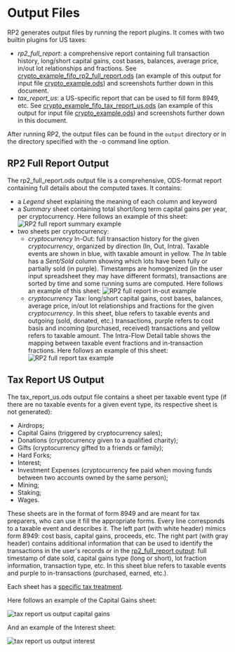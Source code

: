 <!--- Copyright 2021 eprbell --->

<!--- Licensed under the Apache License, Version 2.0 (the "License"); --->
<!--- you may not use this file except in compliance with the License. --->
<!--- You may obtain a copy of the License at --->

<!---     http://www.apache.org/licenses/LICENSE-2.0 --->

<!--- Unless required by applicable law or agreed to in writing, software --->
<!--- distributed under the License is distributed on an "AS IS" BASIS, --->
<!--- WITHOUT WARRANTIES OR CONDITIONS OF ANY KIND, either express or implied. --->
<!--- See the License for the specific language governing permissions and --->
<!--- limitations under the License. --->

# Output Files
RP2 generates output files by running the report plugins. It comes with two builtin plugins for US taxes:
* *rp2_full_report*: a comprehensive report containing full transaction history, long/short capital gains, cost bases, balances, average price, in/out lot relationships and fractions. See [crypto_example_fifo_rp2_full_report.ods](../input/golden/crypto_example_fifo_rp2_full_report.ods) (an example of this output for input file [crypto_example.ods](../input/crypto_example.ods)) and screenshots further down in this document.
* *tax_report_us*: a US-specific report that can be used to fill form 8949, etc. See [crypto_example_fifo_tax_report_us.ods](../input/golden/crypto_example_fifo_tax_report_us.ods) (an example of this output for input file [crypto_example.ods](../input/crypto_example.ods)) and screenshots further down in this document.

After running RP2, the output files can be found in the `output` directory or in the directory specified with the -o command line option.

## RP2 Full Report Output
The rp2_full_report.ods output file is a comprehensive, ODS-format report containing full details about the computed taxes. It contains:
* a *Legend* sheet explaining the meaning of each column and keyword
* a *Summary* sheet containing total short/long term capital gains per year, per cryptocurrency. Here follows an example of this sheet: ![RP2 full report summary example](images/rp2_full_report_output_summary.png)
* two sheets per cryptocurrency:
  * *cryptocurrency* In-Out: full transaction history for the given *cryptocurrency*, organized by direction (In, Out, Intra). Taxable events are shown in blue, with taxable amount in yellow. The *In* table has a *Sent/Sold* column showing which lots have been fully or partially sold (in purple). Timestamps are homogenized (in the user input spreadsheet they may have different formats), transactions are sorted by time and some running sums are computed. Here follows an example of this sheet: ![RP2 full report in-out example](images/rp2_full_report_output_in_out.png)
  * *cryptocurrency* Tax: long/short capital gains, cost bases, balances, average price, in/out lot relationships and fractions for the given *cryptocurrency*. In this sheet, blue refers to taxable events and outgoing (sold, donated, etc.) transactions, purple refers to cost basis and incoming (purchased, received) transactions and yellow refers to taxable amount. The Intra-Flow Detail table shows the mapping between taxable event fractions and in-transaction fractions. Here follows an example of this sheet: ![RP2 full report tax example](images/rp2_full_report_output_tax.png)

## Tax Report US Output
The tax_report_us.ods output file contains a sheet per taxable event type (if there are no taxable events for a given event type, its respective sheet is not generated):
* Airdrops;
* Capital Gains (triggered by cryptocurrency sales);
* Donations (cryptocurrency given to a qualified charity);
* Gifts (cryptocurrency gifted to a friends or family);
* Hard Forks;
* Interest;
* Investment Expenses (cryptocurrency fee paid when moving funds between two accounts owned by the same person);
* Mining;
* Staking;
* Wages.

These sheets are in the format of form 8949 and are meant for tax preparers, who can use it fill the appropriate forms. Every line corresponds to a taxable event and describes it. The left part (with white header) mimics form 8949: cost basis, capital gains, proceeds, etc. The right part (with gray header) contains additional information that can be used to identify the transactions in the user's records or in the [rp2_full_report output](#rp2-full-report-output): full timestamp of date sold, capital gains type (long or short), lot fraction information, transaction type, etc. In this sheet blue refers to taxable events and purple to in-transactions (purchased, earned, etc.).

Each sheet has a [specific tax treatment](https://github.com/eprbell/rp2/tree/main/docs/user_faq.md#which-crypto-tax-forms-to-file).

Here follows an example of the Capital Gains sheet:

![tax report us output capital gains](images/tax_report_us_output_capital_gains.png)

And an example of the Interest sheet:

![tax report us output interest](images/tax_report_us_output_interest.png)
